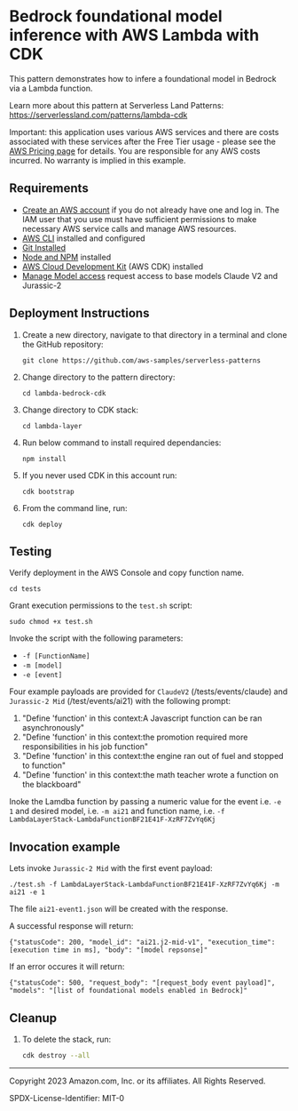 # Bedrock foundational model inference with AWS Lambda with CDK

This pattern demonstrates how to infere a foundational model in Bedrock via a Lambda function.

Learn more about this pattern at Serverless Land Patterns: https://serverlessland.com/patterns/lambda-cdk

Important: this application uses various AWS services and there are costs associated with these services after the Free Tier usage - please see the [AWS Pricing page](https://aws.amazon.com/pricing/) for details. You are responsible for any AWS costs incurred. No warranty is implied in this example.

## Requirements

* [Create an AWS account](https://portal.aws.amazon.com/gp/aws/developer/registration/index.html) if you do not already have one and log in. The IAM user that you use must have sufficient permissions to make necessary AWS service calls and manage AWS resources.
* [AWS CLI](https://docs.aws.amazon.com/cli/latest/userguide/install-cliv2.html) installed and configured
* [Git Installed](https://git-scm.com/book/en/v2/Getting-Started-Installing-Git)
* [Node and NPM](https://nodejs.org/en/download/) installed
* [AWS Cloud Development Kit](https://docs.aws.amazon.com/cdk/latest/guide/cli.html) (AWS CDK) installed
* [Manage Model access](https://docs.aws.amazon.com/bedrock/latest/userguide/model-access.html#manage-model-access) request access to base models Claude V2 and Jurassic-2 

## Deployment Instructions

1. Create a new directory, navigate to that directory in a terminal and clone the GitHub repository:
    ``` 
    git clone https://github.com/aws-samples/serverless-patterns
    ```
1. Change directory to the pattern directory:
    ```
    cd lambda-bedrock-cdk
    ```

2. Change directory to CDK stack:
    ```
    cd lambda-layer
    ```

3. Run below command to install required dependancies:
    ```
    npm install
    ```
4. If you never used CDK in this account run:
    ```
    cdk bootstrap
    ```

5. From the command line, run:
    ```
    cdk deploy
    ```

## Testing

Verify deployment in the AWS Console and copy function name.

`cd tests`

Grant execution permissions to the `test.sh` script:

`sudo chmod +x test.sh`

Invoke the script with the following parameters:
- `-f [FunctionName]`
- `-m [model]`
- `-e [event]`

Four example payloads are provided for `ClaudeV2` (/tests/events/claude) and `Jurassic-2 Mid` (/test/events/ai21) with the following prompt:

1. "Define 'function' in this context:A Javascript function can be ran asynchronously"
2. "Define 'function' in this context:the promotion required more responsibilities in his job function"
3. "Define 'function' in this context:the engine ran out of fuel and stopped to function"
4. "Define 'function' in this context:the math teacher wrote a function on the blackboard"

Inoke the Lamdba function by passing a numeric value for the event i.e. `-e 1` and desired model, i.e. `-m ai21` and function name, i.e. `-f LambdaLayerStack-LambdaFunctionBF21E41F-XzRF7ZvYq6Kj`

## Invocation example

Lets invoke `Jurassic-2 Mid` with the first event payload:

`./test.sh -f LambdaLayerStack-LambdaFunctionBF21E41F-XzRF7ZvYq6Kj -m ai21 -e 1`

The file `ai21-event1.json` will be created with the response.

A successful response will return:

```
{"statusCode": 200, "model_id": "ai21.j2-mid-v1", "execution_time": [execution time in ms], "body": "[model repsonse]"
```

If an error occures it will return:

```
{"statusCode": 500, "request_body": "[request_body event payload]", "models": "[list of foundational models enabled in Bedrock]"
```

## Cleanup
 
1. To delete the stack, run:
    ```bash
    cdk destroy --all
    ```
----
Copyright 2023 Amazon.com, Inc. or its affiliates. All Rights Reserved.

SPDX-License-Identifier: MIT-0
